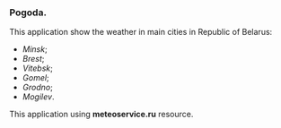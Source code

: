 ### Pogoda.
This application show the weather in main cities in Republic of Belarus:
- *Minsk*;
- *Brest*;
- *Vitebsk*;
- *Gomel*;
- *Grodno*;
- *Mogilev*.

This application using **meteoservice.ru** resource.
